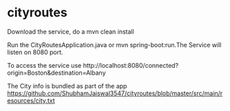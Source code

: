 # cityroutes

Download the service, do a mvn clean install

Run the CityRoutesApplication.java or mvn spring-boot:run.The Service will listen on 8080 port.

To access the service use http://localhost:8080/connected?origin=Boston&destination=Albany

The City info is bundled as part of the app https://github.com/ShubhamJaiswal3547/cityroutes/blob/master/src/main/resources/city.txt
